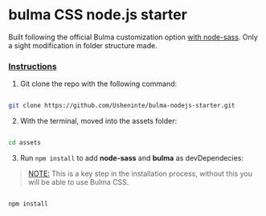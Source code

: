 # bulma CSS node.js starter

Built following the official Bulma customization option [with node-sass](https://bulma.io/documentation/customize/with-node-sass/). Only a sight modification in folder structure made.  

### [Instructions]()

1. Git clone the repo with the following command: 

```bash

git clone https://github.com/Usheninte/bulma-nodejs-starter.git

```

2. With the terminal, moved into the assets folder:

```bash

cd assets

```

3. Run `npm install` to add **node-sass** and **bulma** as devDependecies:

> [NOTE:]() This is a key step in the installation process, without this you will be able to use Bulma CSS.

```bash

npm install

```
